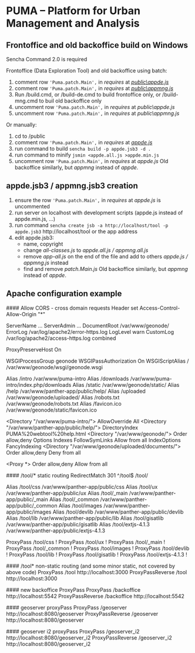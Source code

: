 PUMA – Platform for Urban Management and Analysis
=================================================

Frontoffice and old backoffice build on Windows
-----------------------------------------------
Sencha Command 2.0 is required

Frontoffice (Data Exploration Tool) and old backoffice using batch:
 1. comment row `'Puma.patch.Main',` in *requires* at [*public\appde.js*](https://github.com/gisat/puma/blob/master/public/appde.js#L18)
 2. comment row `'Puma.patch.Main',` in *requires* at [*public\appmng.js*](https://github.com/gisat/puma/blob/master/public/appmng.js#L23)
 3. Run /build.cmd, or /build-de.cmd to build frontoffice only, or /build-mng.cmd to buil old backoffice only
 4. uncomment row `'Puma.patch.Main',` in *requires* at *public\appde.js*
 5. uncomment row `'Puma.patch.Main',` in *requires* at *public\appmng.js*
 
Or manually:
 1. cd to /public
 2. comment row `'Puma.patch.Main',` in *requires* at [*appde.js*](https://github.com/gisat/puma/blob/master/public/appde.js#L18)
 3. run command to build `sencha build -p appde.jsb3 -d .`
 4. run command to minify `jsmin <appde.all.js >appde.min.js`
 5. uncomment row `'Puma.patch.Main',` in *requires* at *appde.js*
Old backoffice similarly, but *appmng* instead of *appde*.

appde.jsb3 / appmng.jsb3 creation
---------------------------------
1. ensure the row `'Puma.patch.Main',` in *requires* at *appde.js* is uncommented
2. run server on localhost with development scripts (appde.js instead of appde.min.js, ...)
3. run command `sencha create jsb -a http://localhost/tool -p appde.jsb3` http\://localhost/tool or the app address
4. edit appde.jsb3:
    - name, copyright
    - change *all-classes.js* to *appde.all.js / appmng.all.js*
    - remove *app-all.js* on the end of the file and add to others *appde.js / appmng.js* instead
    - find and remove *patch.Main.js*
Old backoffice similarly, but *appmng* instead of *appde*.

Apache configuration example
----------------------------
\#\#\#\# Allow CORS - cross domain requests
Header set Access-Control-Allow-Origin "*"

ServerName ...
ServerAdmin ...
DocumentRoot /var/www/geonode/
ErrorLog /var/log/apache2/error-https.log
LogLevel warn
CustomLog /var/log/apache2/access-https.log combined

ProxyPreserveHost On

WSGIProcessGroup geonode
WSGIPassAuthorization On
WSGIScriptAlias / /var/www/geonode/wsgi/geonode.wsgi

Alias /intro /var/www/puma-intro
Alias /downloads /var/www/puma-intro/index.php/downloads
Alias /static /var/www/geonode/static/
Alias /help /var/www/panther-app/public/help/
Alias /uploaded /var/www/geonode/uploaded/
Alias /robots.txt /var/www/geonode/robots.txt
Alias /favicon.ico /var/www/geonode/static/favicon.ico

<Directory "/var/www/puma-intro/">
    AllowOverride All
</Directory>
<Directory "/var/www/panther-app/public/help/">
    DirectoryIndex PUMA%20webtool%20help.html
</Directory>
<Directory "/var/www/geonode/">
    Order allow,deny
    Options Indexes FollowSymLinks
    Allow from all
    IndexOptions FancyIndexing
</Directory>
<Directory "/var/www/geonode/uploaded/documents/">
    Order allow,deny
    Deny from all
</Directory>

<Proxy *>
    Order allow,deny
    Allow from all
</Proxy>


\#\#\#\# /tool/* static routing
RedirectMatch 301 ^/tool$ /tool/

Alias /tool/css /var/www/panther-app/public/css
Alias /tool/ux /var/www/panther-app/public/ux
Alias /tool/_main /var/www/panther-app/public/_main
Alias /tool/_common /var/www/panther-app/public/_common
Alias /tool/images /var/www/panther-app/public/images
Alias /tool/devlib /var/www/panther-app/public/devlib
Alias /tool/lib /var/www/panther-app/public/lib
Alias /tool/gisatlib /var/www/panther-app/public/gisatlib
Alias /tool/extjs-4.1.3 /var/www/panther-app/public/extjs-4.1.3

ProxyPass /tool/css !
ProxyPass /tool/ux !
ProxyPass /tool/_main !
ProxyPass /tool/_common !
ProxyPass /tool/images !
ProxyPass /tool/devlib !
ProxyPass /tool/lib !
ProxyPass /tool/gisatlib !
ProxyPass /tool/extjs-4.1.3 !

\#\#\#\# /tool* non-static routing (and some minor static, not covered by above code)
ProxyPass /tool http\://localhost:3000
ProxyPassReverse /tool http\://localhost:3000


\#\#\#\# new backoffice ProxyPass
ProxyPass /backoffice http\://localhost:5542
ProxyPassReverse /backoffice http\://localhost:5542

\#\#\#\# geoserver proxyPass
ProxyPass /geoserver http\://localhost:8080/geoserver
ProxyPassReverse /geoserver http\://localhost:8080/geoserver

\#\#\#\# geoserver i2 proxyPass
ProxyPass /geoserver_i2 http\://localhost:8080/geoserver_i2
ProxyPassReverse /geoserver_i2 http\://localhost:8080/geoserver_i2